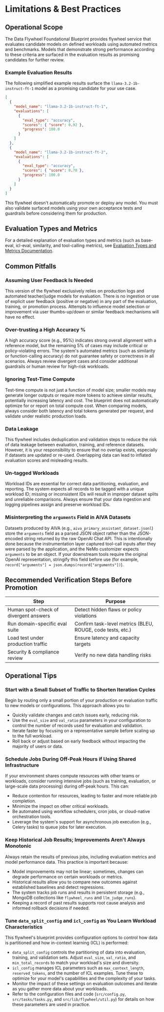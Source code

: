 # Limitations & Best Practices

## Operational Scope

The Data Flywheel Foundational Blueprint provides flywheel service that evaluates candidate models on defined workloads using automated metrics and benchmarks. Models that demonstrate strong performance according to these criteria are surfaced in the evaluation results as promising candidates for further review.

### Example Evaluation Results

The following simplified example results surface the `llama-3.2-1b-instruct-ft-1` model as a promising candidate for your use case.

```json
[
  {
    "model_name": "llama-3.2-1b-instruct-ft-1",
    "evaluations": [
      {
        "eval_type": "accuracy",
        "scores": { "score": 0.92 },
        "progress": 100.0
      }
    ]
  },
  {
    "model_name": "llama-3.2-1b-instruct-ft-2",
    "evaluations": [
      {
        "eval_type": "accuracy",
        "scores": { "score": 0.78 },
        "progress": 100.0
      }
    ]
  }
]
```

This flywheel doesn't automatically promote or deploy any model. You must also validate surfaced models using your own acceptance tests and guardrails before considering them for production.

## Evaluation Types and Metrics

For a detailed explanation of evaluation types and metrics (such as base-eval, icl-eval, similarity, and tool-calling metrics), see [Evaluation Types and Metrics Documentation](./06-evaluation-types-and-metrics.md).

## Common Pitfalls

### Assuming User Feedback Is Needed

This version of the flywheel exclusively relies on production logs and automated teacher/judge models for evaluation. There is no ingestion or use of explicit user feedback (positive or negative) in any part of the evaluation, training, or promotion process. Attempts to influence model selection or improvement via user thumbs-up/down or similar feedback mechanisms will have no effect.

### Over-trusting a High Accuracy %

A high accuracy score (e.g., 95%) indicates strong overall alignment with a reference model, but the remaining 5% of cases may include critical or policy-violating errors. The system's automated metrics (such as similarity or function-calling accuracy) do not guarantee safety or correctness in all scenarios. Always review divergent cases and consider additional guardrails or human review for high-risk workloads.

### Ignoring Test-Time Compute

Test-time compute is not just a function of model size; smaller models may generate longer outputs or require more tokens to achieve similar results, potentially increasing latency and cost. The blueprint does not automatically optimize for or report on total compute cost. When comparing models, always consider both latency and total tokens generated per request, and validate under realistic production loads.

### Data Leakage

This flywheel includes deduplication and validation steps to reduce the risk of data leakage between evaluation, training, and reference datasets. However, it is your responsibility to ensure that no overlap exists, especially if datasets are updated or re-used. Overlapping data can lead to inflated evaluation scores and misleading results.

### Un-tagged Workloads

Workload IDs are essential for correct data partitioning, evaluation, and reporting. The system expects all records to be tagged with a unique workload ID; missing or inconsistent IDs will result in improper dataset splits and unreliable comparisons. Always ensure that your data ingestion and logging pipelines assign and preserve workload IDs.

### Misinterpreting the `arguments` Field in AIVA Datasets

Datasets produced by AIVA (e.g., `aiva_primary_assistant_dataset.jsonl`) store the `arguments` field as a parsed JSON object rather than the JSON-encoded string returned by the raw OpenAI Chat API. This is intentionally done because the instrumentation layer captured tool-call inputs after they were parsed by the application, and the NeMo customizer expects `arguments` to be an object. If your downstream tools require the original OpenAI representation, stringify this field before use (for example, `record["arguments"] = json.dumps(record["arguments"])`).

## Recommended Verification Steps Before Promotion

| Step | Purpose |
|------|---------|
| Human spot-check of divergent answers | Detect hidden flaws or policy violations |
| Run domain-specific eval suite | Confirm task-level metrics (BLEU, ROUGE, code tests, etc.) |
| Load test under production traffic | Ensure latency and capacity targets |
| Security & compliance review | Verify no new data handling risks |

## Operational Tips

### Start with a Small Subset of Traffic to Shorten Iteration Cycles

Begin by routing only a small portion of your production or evaluation traffic to new models or configurations. This approach allows you to:

- Quickly validate changes and catch issues early, reducing risk.
- Use the `eval_size` and `val_ratio` parameters in your configuration to control the number of records used for evaluation and validation.
- Iterate faster by focusing on a representative sample before scaling up to the full workload.
- Roll back or adjust based on early feedback without impacting the majority of users or data.

### Schedule Jobs During Off-Peak Hours if Using Shared Infrastructure

If your environment shares compute resources with other teams or workloads, consider running intensive jobs (such as training, evaluation, or large-scale data processing) during off-peak hours. This can:

- Reduce contention for resources, leading to faster and more reliable job completion.
- Minimize the impact on other critical workloads.
- Be automated using workflow schedulers, cron jobs, or cloud-native orchestration tools.
- Leverage the system's support for asynchronous job execution (e.g., Celery tasks) to queue jobs for later execution.

### Keep Historical Job Results; Improvements Aren't Always Monotonic

Always retain the results of previous jobs, including evaluation metrics and model performance data. This practice is important because:

- Model improvements may not be linear; sometimes, changes can degrade performance on certain workloads or metrics.
- Historical results allow you to compare new outcomes against established baselines and detect regressions.
- The system tracks job runs and results in persistent storage (e.g., MongoDB collections like `flywheel_runs` and `llm_judge_runs`).
- Keeping a record of past results supports root cause analysis and informed rollback decisions if needed.

### Tune `data_split_config` and `icl_config` as You Learn Workload Characteristics

This flywheel's blueprint provides configuration options to control how data is partitioned and how in-context learning (ICL) is performed:

- `data_split_config` controls the partitioning of data into evaluation, training, and validation sets. Adjust `eval_size`, `val_ratio`, and `min_total_records` to match your workload's size and diversity.
- `icl_config` manages ICL parameters such as `max_context_length`, `reserved_tokens`, and the number of ICL examples. Tune these to optimize for your model's capabilities and the complexity of your tasks.
- Monitor the impact of these settings on evaluation outcomes and iterate as you gather more data about your workloads.
- Refer to the configuration files and code (`src/config.py`, `src/tasks/tasks.py`, and `src/lib/flywheel/util.py`) for details on how these parameters are used in practice.

